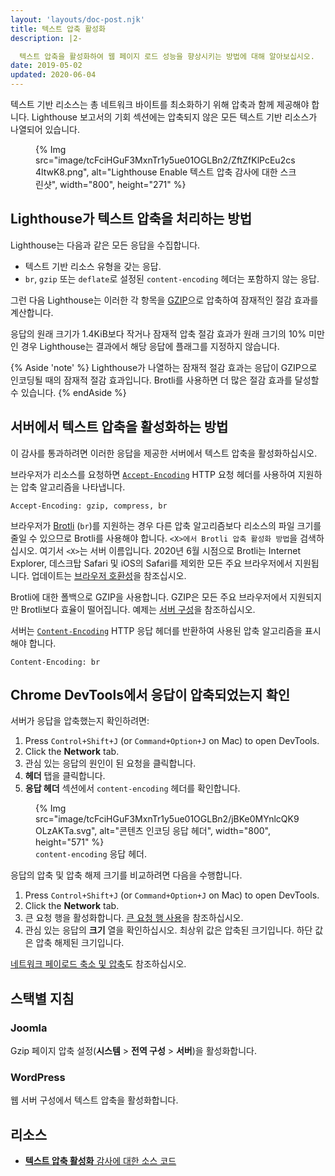 ```yaml
---
layout: 'layouts/doc-post.njk'
title: 텍스트 압축 활성화
description: |2-

  텍스트 압축을 활성화하여 웹 페이지 로드 성능을 향상시키는 방법에 대해 알아보십시오.
date: 2019-05-02
updated: 2020-06-04
---
```


텍스트 기반 리소스는 총 네트워크 바이트를 최소화하기 위해 압축과 함께 제공해야 합니다. Lighthouse 보고서의 기회 섹션에는 압축되지 않은 모든 텍스트 기반 리소스가 나열되어 있습니다.

<figure>{% Img src="image/tcFciHGuF3MxnTr1y5ue01OGLBn2/ZftZfKlPcEu2cs4ltwK8.png", alt="Lighthouse Enable 텍스트 압축 감사에 대한 스크린샷", width="800", height="271" %}</figure>

## Lighthouse가 텍스트 압축을 처리하는 방법

Lighthouse는 다음과 같은 모든 응답을 수집합니다.

- 텍스트 기반 리소스 유형을 갖는 응답.
- `br`, `gzip` 또는 `deflate`로 설정된 `content-encoding` 헤더는 포함하지 않는 응답.

그런 다음 Lighthouse는 이러한 각 항목을 [GZIP](https://www.gnu.org/software/gzip/)으로 압축하여 잠재적인 절감 효과를 계산합니다.

응답의 원래 크기가 1.4KiB보다 작거나 잠재적 압축 절감 효과가 원래 크기의 10% 미만인 경우 Lighthouse는 결과에서 해당 응답에 플래그를 지정하지 않습니다.

{% Aside 'note' %} Lighthouse가 나열하는 잠재적 절감 효과는 응답이 GZIP으로 인코딩될 때의 잠재적 절감 효과입니다. Brotli를 사용하면 더 많은 절감 효과를 달성할 수 있습니다. {% endAside %}

## 서버에서 텍스트 압축을 활성화하는 방법

이 감사를 통과하려면 이러한 응답을 제공한 서버에서 텍스트 압축을 활성화하십시오.

브라우저가 리소스를 요청하면 [`Accept-Encoding`](https://developer.mozilla.org/docs/Web/HTTP/Headers/Accept-Encoding) HTTP 요청 헤더를 사용하여 지원하는 압축 알고리즘을 나타냅니다.

```text
Accept-Encoding: gzip, compress, br
```

브라우저가 [Brotli](https://opensource.googleblog.com/2015/09/introducing-brotli-new-compression.html) (`br`)를 지원하는 경우 다른 압축 알고리즘보다 리소스의 파일 크기를 줄일 수 있으므로 Brotli를 사용해야 합니다. `<X>에서 Brotli 압축 활성화 방법`을 검색하십시오. 여기서 `<X>`는 서버 이름입니다. 2020년 6월 시점으로 Brotli는 Internet Explorer, 데스크탑 Safari 및 iOS의 Safari를 제외한 모든 주요 브라우저에서 지원됩니다. 업데이트는 [브라우저 호환성](https://developer.mozilla.org/docs/Web/HTTP/Headers/Content-Encoding#Browser_compatibility)을 참조십시오.

Brotli에 대한 폴백으로 GZIP을 사용합니다. GZIP은 모든 주요 브라우저에서 지원되지만 Brotli보다 효율이 떨어집니다. 예제는 [서버 구성](https://github.com/h5bp/server-configs)을 참조하십시오.

서버는 [`Content-Encoding`](https://developer.mozilla.org/docs/Web/HTTP/Headers/Content-Encoding) HTTP 응답 헤더를 반환하여 사용된 압축 알고리즘을 표시해야 합니다.

```text
Content-Encoding: br
```

## Chrome DevTools에서 응답이 압축되었는지 확인

서버가 응답을 압축했는지 확인하려면:

[comment]: <> (The following list was a shortcode from web.dev, but it was not translated from English for any language.)
1. Press <code><kbd>Control</kbd>+<kbd>Shift</kbd>+<kbd>J</kbd></code> (or <code><kbd>Command</kbd>+<kbd>Option</kbd>+<kbd>J</kbd></code> on Mac) to open DevTools.
2. Click the **Network** tab.
3. 관심 있는 응답의 원인이 된 요청을 클릭합니다.
4. **헤더** 탭을 클릭합니다.
5. **응답 헤더** 섹션에서 `content-encoding` 헤더를 확인합니다.

<figure>{% Img src="image/tcFciHGuF3MxnTr1y5ue01OGLBn2/jBKe0MYnlcQK9OLzAKTa.svg", alt="콘텐츠 인코딩 응답 헤더", width="800", height="571" %}<figcaption> <code>content-encoding</code> 응답 헤더. </figcaption></figure>

응답의 압축 및 압축 해제 크기를 비교하려면 다음을 수행합니다.

[comment]: <> (The following list was a shortcode from web.dev, but it was not translated from English for any language.)
1. Press <code><kbd>Control</kbd>+<kbd>Shift</kbd>+<kbd>J</kbd></code> (or <code><kbd>Command</kbd>+<kbd>Option</kbd>+<kbd>J</kbd></code> on Mac) to open DevTools.
2. Click the **Network** tab.
3. 큰 요청 행을 활성화합니다. [큰 요청 행 사용](https://developers.google.com/web/tools/chrome-devtools/network/reference#request-rows)을 참조하십시오.
4. 관심 있는 응답의 **크기** 열을 확인하십시오. 최상위 값은 압축된 크기입니다. 하단 값은 압축 해제된 크기입니다.

[네트워크 페이로드 축소 및 압축](https://web.dev/articles/reduce-network-payloads-using-text-compression)도 참조하십시오.

## 스택별 지침

### Joomla

Gzip 페이지 압축 설정(**시스템** &gt; **전역 구성** &gt; **서버**)을 활성화합니다.

### WordPress

웹 서버 구성에서 텍스트 압축을 활성화합니다.

## 리소스

- [**텍스트 압축 활성화** 감사에 대한 소스 코드](https://github.com/GoogleChrome/lighthouse/blob/master/lighthouse-core/audits/byte-efficiency/uses-text-compression.js)
